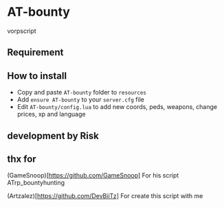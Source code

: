 # AT-bounty
vorpscript
## Requirement
## How to install

* Copy and paste ```AT-bounty``` folder to ```resources```
* Add ```ensure AT-bounty``` to your ```server.cfg``` file
* Edit ```AT-bounty/config.lua``` to add new coords, peds, weapons, change prices, xp and language

## development by Risk

## thx for
(GameSnoop)[https://github.com/GameSnoop] For his script ATrp_bountyhunting

(Artzalez)[https://github.com/DevBiiTz] For create this script with me
